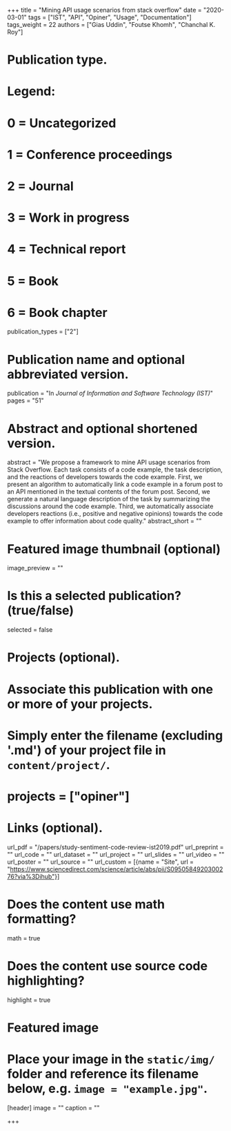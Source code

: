 +++
title = "Mining API usage scenarios from stack overflow"
date = "2020-03-01"
tags = ["IST", "API", "Opiner", "Usage", "Documentation"]
tags_weight = 22
authors = ["Gias Uddin", "Foutse Khomh", "Chanchal K. Roy"]

# Publication type.
# Legend:
# 0 = Uncategorized
# 1 = Conference proceedings
# 2 = Journal
# 3 = Work in progress
# 4 = Technical report
# 5 = Book
# 6 = Book chapter
publication_types = ["2"]

# Publication name and optional abbreviated version.
publication = "In *Journal of Information and Software Technology (IST)*"
pages = "51"	


# Abstract and optional shortened version.
abstract = "We propose a framework to mine API usage scenarios from Stack Overflow. Each task consists of a code example, the task description, and the reactions of developers towards the code example. First, we present an algorithm to automatically link a code example in a forum post to an API mentioned in the textual contents of the forum post. Second, we generate a natural language description of the task by summarizing the discussions around the code example. Third, we automatically associate developers reactions (i.e., positive and negative opinions) towards the code example to offer information about code quality."
abstract_short = ""

# Featured image thumbnail (optional)
image_preview = ""

# Is this a selected publication? (true/false)
selected = false

# Projects (optional).
#   Associate this publication with one or more of your projects.
#   Simply enter the filename (excluding '.md') of your project file in `content/project/`.
# projects = ["opiner"]


# Links (optional).
url_pdf = "/papers/study-sentiment-code-review-ist2019.pdf"
url_preprint = ""
url_code = ""
url_dataset = ""
url_project = ""
url_slides = ""
url_video = ""
url_poster = ""
url_source = ""
url_custom = [{name = "Site", url = "https://www.sciencedirect.com/science/article/abs/pii/S0950584920300276?via%3Dihub"}]

# Does the content use math formatting?
math = true

# Does the content use source code highlighting?
highlight = true

# Featured image
# Place your image in the `static/img/` folder and reference its filename below, e.g. `image = "example.jpg"`.
[header]
image = ""
caption = ""

+++


